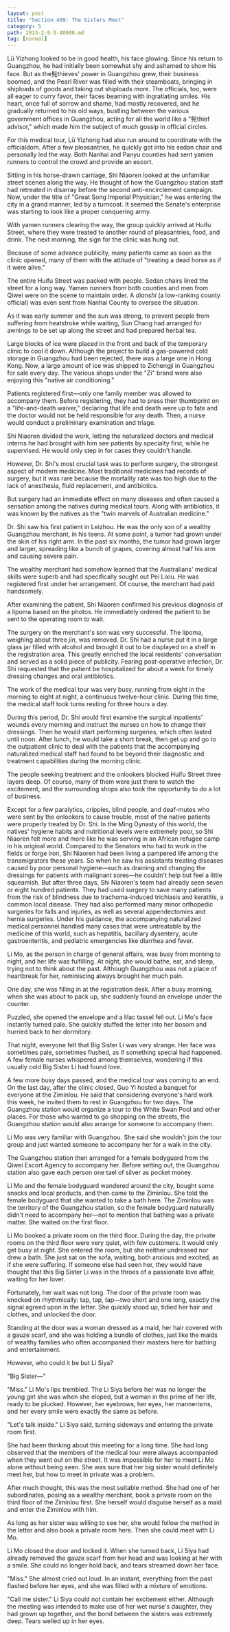 ```yaml
---
layout: post
title: "Section 409: The Sisters Meet"
category: 5
path: 2013-2-9-5-40900.md
tag: [normal]
---
```


Lü Yizhong looked to be in good health, his face glowing. Since his return to Guangzhou, he had initially been somewhat shy and ashamed to show his face. But as the髡thieves' power in Guangzhou grew, their business boomed, and the Pearl River was filled with their steamboats, bringing in shiploads of goods and taking out shiploads more. The officials, too, were all eager to curry favor, their faces beaming with ingratiating smiles. His heart, once full of sorrow and shame, had mostly recovered, and he gradually returned to his old ways, bustling between the various government offices in Guangzhou, acting for all the world like a "髡thief advisor," which made him the subject of much gossip in official circles.

For this medical tour, Lü Yizhong had also run around to coordinate with the officialdom. After a few pleasantries, he quickly got into his sedan chair and personally led the way. Both Nanhai and Panyu counties had sent yamen runners to control the crowd and provide an escort.

Sitting in his horse-drawn carriage, Shi Niaoren looked at the unfamiliar street scenes along the way. He thought of how the Guangzhou station staff had retreated in disarray before the second anti-encirclement campaign. Now, under the title of "Great Song Imperial Physician," he was entering the city in a grand manner, led by a turncoat. It seemed the Senate's enterprise was starting to look like a proper conquering army.

With yamen runners clearing the way, the group quickly arrived at Huifu Street, where they were treated to another round of pleasantries, food, and drink. The next morning, the sign for the clinic was hung out.

Because of some advance publicity, many patients came as soon as the clinic opened, many of them with the attitude of "treating a dead horse as if it were alive."

The entire Huifu Street was packed with people. Sedan chairs lined the street for a long way. Yamen runners from both counties and men from Qiwei were on the scene to maintain order. A *dianshi* (a low-ranking county official) was even sent from Nanhai County to oversee the situation.

As it was early summer and the sun was strong, to prevent people from suffering from heatstroke while waiting, Sun Chang had arranged for awnings to be set up along the street and had prepared herbal tea.

Large blocks of ice were placed in the front and back of the temporary clinic to cool it down. Although the project to build a gas-powered cold storage in Guangzhou had been rejected, there was a large one in Hong Kong. Now, a large amount of ice was shipped to Zichengji in Guangzhou for sale every day. The various shops under the "Zi" brand were also enjoying this "native air conditioning."

Patients registered first—only one family member was allowed to accompany them. Before registering, they had to press their thumbprint on a "life-and-death waiver," declaring that life and death were up to fate and the doctor would not be held responsible for any death. Then, a nurse would conduct a preliminary examination and triage.

Shi Niaoren divided the work, letting the naturalized doctors and medical interns he had brought with him see patients by specialty first, while he supervised. He would only step in for cases they couldn't handle.

However, Dr. Shi's most crucial task was to perform surgery, the strongest aspect of modern medicine. Most traditional medicines had records of surgery, but it was rare because the mortality rate was too high due to the lack of anesthesia, fluid replacement, and antibiotics.

But surgery had an immediate effect on many diseases and often caused a sensation among the natives during medical tours. Along with antibiotics, it was known by the natives as the "twin marvels of Australian medicine."

Dr. Shi saw his first patient in Leizhou. He was the only son of a wealthy Guangzhou merchant, in his teens. At some point, a tumor had grown under the skin of his right arm. In the past six months, the tumor had grown larger and larger, spreading like a bunch of grapes, covering almost half his arm and causing severe pain.

The wealthy merchant had somehow learned that the Australians' medical skills were superb and had specifically sought out Pei Lixiu. He was registered first under her arrangement. Of course, the merchant had paid handsomely.

After examining the patient, Shi Niaoren confirmed his previous diagnosis of a lipoma based on the photos. He immediately ordered the patient to be sent to the operating room to wait.

The surgery on the merchant's son was very successful. The lipoma, weighing about three *jin*, was removed. Dr. Shi had a nurse put it in a large glass jar filled with alcohol and brought it out to be displayed on a shelf in the registration area. This greatly enriched the local residents' conversation and served as a solid piece of publicity. Fearing post-operative infection, Dr. Shi requested that the patient be hospitalized for about a week for timely dressing changes and oral antibiotics.

The work of the medical tour was very busy, running from eight in the morning to eight at night, a continuous twelve-hour clinic. During this time, the medical staff took turns resting for three hours a day.

During this period, Dr. Shi would first examine the surgical inpatients' wounds every morning and instruct the nurses on how to change their dressings. Then he would start performing surgeries, which often lasted until noon. After lunch, he would take a short break, then get up and go to the outpatient clinic to deal with the patients that the accompanying naturalized medical staff had found to be beyond their diagnostic and treatment capabilities during the morning clinic.

The people seeking treatment and the onlookers blocked Huifu Street three layers deep. Of course, many of them were just there to watch the excitement, and the surrounding shops also took the opportunity to do a lot of business.

Except for a few paralytics, cripples, blind people, and deaf-mutes who were sent by the onlookers to cause trouble, most of the native patients were properly treated by Dr. Shi. In the Ming Dynasty of this world, the natives' hygiene habits and nutritional levels were extremely poor, so Shi Niaoren felt more and more like he was serving in an African refugee camp in his original world. Compared to the Senators who had to work in the fields or forge iron, Shi Niaoren had been living a pampered life among the transmigrators these years. So when he saw his assistants treating diseases caused by poor personal hygiene—such as draining and changing the dressings for patients with malignant sores—he couldn't help but feel a little squeamish. But after three days, Shi Niaoren's team had already seen seven or eight hundred patients. They had used surgery to save many patients from the risk of blindness due to trachoma-induced trichiasis and keratitis, a common local disease. They had also performed many minor orthopedic surgeries for falls and injuries, as well as several appendectomies and hernia surgeries. Under his guidance, the accompanying naturalized medical personnel handled many cases that were untreatable by the medicine of this world, such as hepatitis, bacillary dysentery, acute gastroenteritis, and pediatric emergencies like diarrhea and fever.

Li Mo, as the person in charge of general affairs, was busy from morning to night, and her life was fulfilling. At night, she would bathe, eat, and sleep, trying not to think about the past. Although Guangzhou was not a place of heartbreak for her, reminiscing always brought her much pain.

One day, she was filling in at the registration desk. After a busy morning, when she was about to pack up, she suddenly found an envelope under the counter.

Puzzled, she opened the envelope and a lilac tassel fell out. Li Mo's face instantly turned pale. She quickly stuffed the letter into her bosom and hurried back to her dormitory.

That night, everyone felt that Big Sister Li was very strange. Her face was sometimes pale, sometimes flushed, as if something special had happened. A few female nurses whispered among themselves, wondering if this usually cold Big Sister Li had found love.

A few more busy days passed, and the medical tour was coming to an end. On the last day, after the clinic closed, Guo Yi hosted a banquet for everyone at the Ziminlou. He said that considering everyone's hard work this week, he invited them to rest in Guangzhou for two days. The Guangzhou station would organize a tour to the White Swan Pool and other places. For those who wanted to go shopping on the streets, the Guangzhou station would also arrange for someone to accompany them.

Li Mo was very familiar with Guangzhou. She said she wouldn't join the tour group and just wanted someone to accompany her for a walk in the city.

The Guangzhou station then arranged for a female bodyguard from the Qiwei Escort Agency to accompany her. Before setting out, the Guangzhou station also gave each person one tael of silver as pocket money.

Li Mo and the female bodyguard wandered around the city, bought some snacks and local products, and then came to the Ziminlou. She told the female bodyguard that she wanted to take a bath here. The Ziminlou was the territory of the Guangzhou station, so the female bodyguard naturally didn't need to accompany her—not to mention that bathing was a private matter. She waited on the first floor.

Li Mo booked a private room on the third floor. During the day, the private rooms on the third floor were very quiet, with few customers. It would only get busy at night. She entered the room, but she neither undressed nor drew a bath. She just sat on the sofa, waiting, both anxious and excited, as if she were suffering. If someone else had seen her, they would have thought that this Big Sister Li was in the throes of a passionate love affair, waiting for her lover.

Fortunately, her wait was not long. The door of the private room was knocked on rhythmically: tap, tap, tap—two short and one long, exactly the signal agreed upon in the letter. She quickly stood up, tidied her hair and clothes, and unlocked the door.

Standing at the door was a woman dressed as a maid, her hair covered with a gauze scarf, and she was holding a bundle of clothes, just like the maids of wealthy families who often accompanied their masters here for bathing and entertainment.

However, who could it be but Li Siya?

"Big Sister—"

"Miss." Li Mo's lips trembled. The Li Siya before her was no longer the young girl she was when she eloped, but a woman in the prime of her life, ready to be plucked. However, her eyebrows, her eyes, her mannerisms, and her every smile were exactly the same as before.

"Let's talk inside." Li Siya said, turning sideways and entering the private room first.

She had been thinking about this meeting for a long time. She had long observed that the members of the medical tour were always accompanied when they went out on the street. It was impossible for her to meet Li Mo alone without being seen. She was sure that her big sister would definitely meet her, but how to meet in private was a problem.

After much thought, this was the most suitable method. She had one of her subordinates, posing as a wealthy merchant, book a private room on the third floor of the Ziminlou first. She herself would disguise herself as a maid and enter the Ziminlou with him.

As long as her sister was willing to see her, she would follow the method in the letter and also book a private room here. Then she could meet with Li Mo.

Li Mo closed the door and locked it. When she turned back, Li Siya had already removed the gauze scarf from her head and was looking at her with a smile. She could no longer hold back, and tears streamed down her face.

"Miss." She almost cried out loud. In an instant, everything from the past flashed before her eyes, and she was filled with a mixture of emotions.

"Call me sister." Li Siya could not contain her excitement either. Although the meeting was intended to make use of her wet nurse's daughter, they had grown up together, and the bond between the sisters was extremely deep. Tears welled up in her eyes.